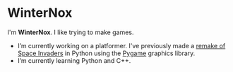 # WinterNox

I'm **WinterNox**. I like trying to make games.

- I’m currently working on a platformer. I've previously made a [remake of Space Invaders](https://github.com/WinterNox/Space-Invaders-Remake) in Python using the [Pygame](https://github.com/pygame/pygame) graphics library.
- I’m currently learning Python and C++.
